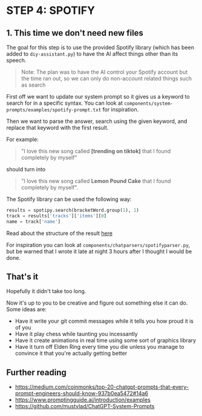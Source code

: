 # STEP 4: SPOTIFY

## 1. This time we don't need new files

The goal for this step is to use the provided Spotify library (which has been added to `diy-assistant.py`) to have the AI affect things other than its speech.

> Note: The plan was to have the AI control your Spotify account but the time ran out, so we can only do non-account related things such as search

First off we want to update our system prompt so it gives us a keyword to search for in a specific syntax. You can look at `components/system-prompts/examples/spotify-prompt.txt` for inspiration.

Then we want to parse the answer, search using the given keyword, and replace that keyword with the first result.

For example:

> "I love this new song called **[trending on tiktok]** that I found completely by myself"

should turn into

> "I love this new song called **Lemon Pound Cake** that I found completely by myself".

The Spotify library can be used the following way:

```python
results = spotipy.search(bracketWord.group(1), 1)
track = results['tracks']['items'][0]
name = track['name']
```

Read about the structure of the result [here](https://developer.spotify.com/documentation/web-api)

For inspiration you can look at `components/chatparsers/spotifyparser.py`, but be warned that I wrote it late at night 3 hours after I thought I would be done. 

## That's it

Hopefully it didn't take too long.

Now it's up to you to be creative and figure out something else it can do. Some ideas are:

- Have it write your git commit messages while it tells you how proud it is of you
- Have it play chess while taunting you incessantly
- Have it create animations in real time using some sort of graphics library
- Have it turn off Elden Ring every time you die unless you manage to convince it that you're actually getting better

## Further reading

- https://medium.com/coinmonks/top-20-chatgpt-prompts-that-every-prompt-engineers-should-know-937b0ea5472#14a6
- https://www.promptingguide.ai/introduction/examples
- https://github.com/mustvlad/ChatGPT-System-Prompts
